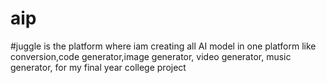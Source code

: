 # aip
#juggle is the platform where iam creating all AI model in one platform like conversion,code generator,image generator, video generator, music generator, for my final year college project 